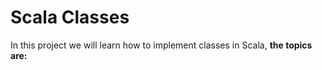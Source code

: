 Scala Classes
=============

In this project we will learn how to implement classes in Scala, **the topics are:**

